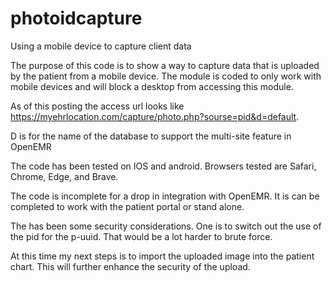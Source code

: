 # photoidcapture
Using a mobile device to capture client data

The purpose of this code is to show a way to capture data that is uploaded by the patient from a mobile device. 
The module is coded to only work with mobile devices and will block a desktop from accessing this module. 

As of this posting the access url looks like https://myehrlocation.com/capture/photo.php?sourse=pid&d=default.

D is for the name of the database to support the multi-site feature in OpenEMR

The code has been tested on IOS and android. Browsers tested are Safari, Chrome, Edge, and Brave.

The code is incomplete for a drop in integration with OpenEMR. It is can be completed to work with the patient portal or stand alone.

The has been some security considerations. One is to switch out the use of the pid for the p-uuid. That would be a lot harder to brute force. 

At this time my next steps is to import the uploaded image into the patient chart. This will further enhance the security of the upload.
